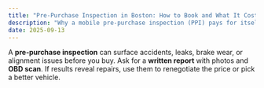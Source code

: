 ```yaml
---
title: "Pre‑Purchase Inspection in Boston: How to Book and What It Costs"
description: "Why a mobile pre‑purchase inspection (PPI) pays for itself — and what to ask the inspector."
date: 2025-09-13
---
```

A **pre‑purchase inspection** can surface accidents, leaks, brake wear, or alignment issues before you buy. Ask for a **written report** with photos and **OBD scan**. If results reveal repairs, use them to renegotiate the price or pick a better vehicle.
